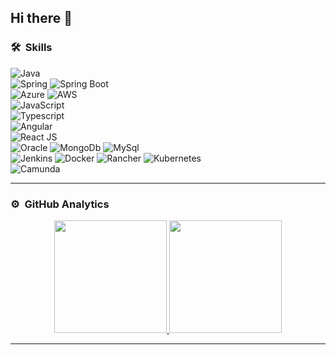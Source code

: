 ## Hi there 👋

### 🛠 &nbsp;Skills

  ![Java](https://img.shields.io/badge/Java-333333?style=for-the-badge&logo=openjdk&logoColor=white)  
  ![Spring](https://img.shields.io/badge/-spring-333333?style=flat&logo=spring) ![Spring Boot](https://img.shields.io/badge/-springboot-333333?style=flat&logo=springboot)    
  ![Azure](https://img.shields.io/badge/Microsoft_Azure-0078D4?style=flat&logo=microsoft-azure&logoColor=white) 
  ![AWS](https://img.shields.io/badge/Amazon_AWS-232F3E?style=flat&logo=amazon-web-services&logoColor=white)    
  ![JavaScript](https://img.shields.io/badge/-JavaScript-333333?style=flat&logo=javascript)    
  ![Typescript](https://img.shields.io/badge/-typescript-333333?style=flat&logo=typescript)  
  ![Angular](https://img.shields.io/badge/-angular-333333?style=flat&logo=angular)  
  ![React JS](https://img.shields.io/badge/-React%20JS-333333?style=flat&logo=react)  
  ![Oracle](https://img.shields.io/badge/-oracle-333333?style=flat&logo=oracle)  ![MongoDb](https://img.shields.io/badge/-mongodb-333333?style=flat&logo=mongodb)  ![MySql](https://img.shields.io/badge/MySQL-333333?style=flat&logo=mysql&logoColor=white)  
  ![Jenkins](https://img.shields.io/badge/-jenkins-333333?style=flat&logo=jenkins) ![Docker](https://img.shields.io/badge/-docker-333333?style=flat&logo=docker) ![Rancher](https://img.shields.io/badge/-rancher-333333?style=flat&logo=rancher)  ![Kubernetes](https://img.shields.io/badge/-kubernetes-333333?style=flat&logo=kubernetes)   
  ![Camunda](https://img.shields.io/badge/-camunda-333333?style=flat&logo=camunda)
  
---

### ⚙️ &nbsp;GitHub Analytics

<p align="center">
<a href="https://github.com/nithinurs46">
  <img height="180em" src="https://github-readme-stats-eight-theta.vercel.app/api?username=nithinurs46&show_icons=true&theme=buefy&include_all_commits=true&count_private=true"/>
  <img height="180em" src="https://github-readme-stats-eight-theta.vercel.app/api/top-langs/?username=nithinurs46&layout=compact&langs_count=8&theme=buefy"/>
</a>
</p>

---
